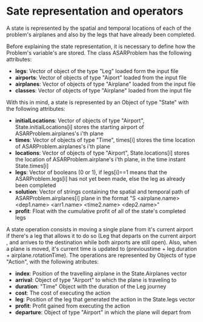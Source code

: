 # Sate representation and operators #
A state is represented by the spatial and temporal locations of each of the problem's airplanes and also by the legs that have already been completed.

Before explaining the state representation, it is necessary to define how the Problem's variable's are stored. The class ASARProblem has the following attributes:
* **legs**: Vector of object of the type "Leg" loaded form the input file
* **airports**: Vector of objects of type "Aiport" loaded from the input file
* **airplanes**: Vector of objects of type "Airplane" loaded from the input file
* **classes**: Vector of objects of type "Airplane" loaded from the input file

With this in mind, a state is represented by an Object of type "State" with the following attributes:
* **initialLocations**: Vector of objects of type "Airport", State.initialLocations[i] stores the starting airport of ASARProblem.airplanes's i'th plane
* **times**: Vector of objects of type "Time", times[i] stores the time location of ASARProblem.airplanes's i'th plane
* **locations**: Vector of objects of type "Airport", State.locations[i] stores the location of ASARProblem.airplane's i'th plane, in the time instant State.times[i]
* **legs**: Vector of booleans (0 or 1), if legs[i]==1 means that the ASARProblem.legs[i] has not yet been made, else the leg as already been completed
* **solution**: Vector of strings containing the spatial and temporal path of ASARProblem.airplanes[i] plane in the format "S <airplane.name> <time1> <dep1.name> <arr1.name> <time2.name> <dep2.name>"
* **profit**: Float with the cumulative profit of all of the state's completed legs

A state operation consists in moving a single plane from it's current airport if there's a leg that allows it to do so (Leg that departs on the current airport , and arrives to the destination while both airports are still open). Also, when a plane is moved, it's current time is updated to (previoustime + leg.duration + airplane.rotationTime). The operations are represented by Objects of type "Action", with the following atributes:
* **index**: Position of the travelling airplane in the State.Airplanes vector
* **arrival**: Object of type "Airport" to which the plane is traveling to
* **duration**: "Time" Object with the duration of the Leg journey
* **cost**: The cost of executing the action
* **leg**: Position of the leg that generated the action in the State.legs vector
* **profit**: Profit gained from executing the action
* **departure**: Object of type "Airport" in which the plane will depart from